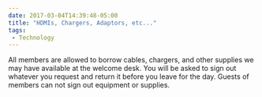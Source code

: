 ```yaml
---
date: 2017-03-04T14:39:48-05:00
title: "HDMIs, Chargers, Adaptors, etc..."
tags:
 - Technology
---
```

All members are allowed to borrow cables, chargers, and other supplies we may have available at the welcome desk. You will be asked to sign out whatever you request and return it before you leave for the day. Guests of members can not sign out equipment or supplies.
